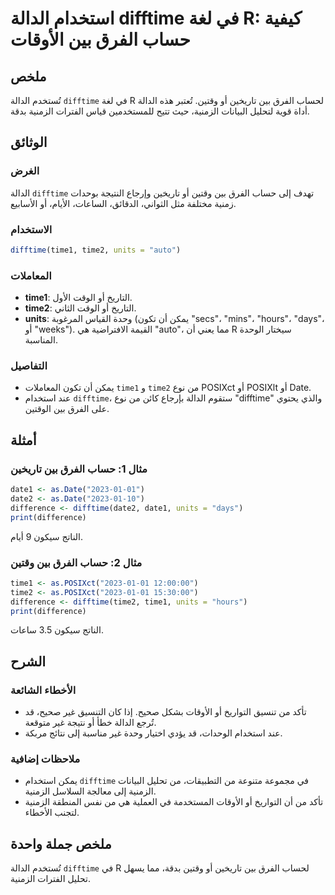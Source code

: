 <!--
Meta Description: # استخدام الدالة difftime في لغة R: كيفية حساب الفرق بين الأوقات ## ملخص تُستخدم الدالة `difftime` في لغة R لحساب الفرق بين تاريخين أو وقتين. تُعتبر ه...
Meta Keywords: difftime, الدالة, الفرق, بين, الزمنية
-->

# استخدام الدالة difftime في لغة R: كيفية حساب الفرق بين الأوقات

## ملخص
تُستخدم الدالة `difftime` في لغة R لحساب الفرق بين تاريخين أو وقتين. تُعتبر هذه الدالة أداة قوية لتحليل البيانات الزمنية، حيث تتيح للمستخدمين قياس الفترات الزمنية بدقة.

## الوثائق
### الغرض
الدالة `difftime` تهدف إلى حساب الفرق بين وقتين أو تاريخين وإرجاع النتيجة بوحدات زمنية مختلفة مثل الثواني، الدقائق، الساعات، الأيام، أو الأسابيع.

### الاستخدام
```R
difftime(time1, time2, units = "auto")
```

### المعاملات
- **time1**: التاريخ أو الوقت الأول.
- **time2**: التاريخ أو الوقت الثاني.
- **units**: وحدة القياس المرغوبة (يمكن أن تكون "secs"، "mins"، "hours"، "days"، أو "weeks"). القيمة الافتراضية هي "auto"، مما يعني أن R سيختار الوحدة المناسبة.

### التفاصيل
- يمكن أن تكون المعاملات `time1` و `time2` من نوع POSIXct أو POSIXlt أو Date.
- عند استخدام `difftime`، ستقوم الدالة بإرجاع كائن من نوع "difftime" والذي يحتوي على الفرق بين الوقتين.

## أمثلة
### مثال 1: حساب الفرق بين تاريخين
```R
date1 <- as.Date("2023-01-01")
date2 <- as.Date("2023-01-10")
difference <- difftime(date2, date1, units = "days")
print(difference)
```
الناتج سيكون 9 أيام.

### مثال 2: حساب الفرق بين وقتين
```R
time1 <- as.POSIXct("2023-01-01 12:00:00")
time2 <- as.POSIXct("2023-01-01 15:30:00")
difference <- difftime(time2, time1, units = "hours")
print(difference)
```
الناتج سيكون 3.5 ساعات.

## الشرح
### الأخطاء الشائعة
- تأكد من تنسيق التواريخ أو الأوقات بشكل صحيح. إذا كان التنسيق غير صحيح، قد تُرجع الدالة خطأ أو نتيجة غير متوقعة.
- عند استخدام الوحدات، قد يؤدي اختيار وحدة غير مناسبة إلى نتائج مربكة.

### ملاحظات إضافية
- يمكن استخدام `difftime` في مجموعة متنوعة من التطبيقات، من تحليل البيانات الزمنية إلى معالجة السلاسل الزمنية.
- تأكد من أن التواريخ أو الأوقات المستخدمة في العملية هي من نفس المنطقة الزمنية لتجنب الأخطاء.

## ملخص جملة واحدة
تُستخدم الدالة `difftime` في R لحساب الفرق بين تاريخين أو وقتين بدقة، مما يسهل تحليل الفترات الزمنية.
